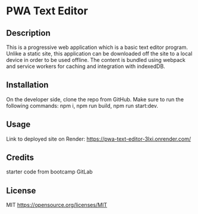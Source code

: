 # PWA Text Editor

## Description
This is a progressive web application which is a basic text editor program. Unlike a static site, this application can be downloaded off the site to a local device in order to be used offline. The content is bundled using webpack and service workers for caching and integration with indexedDB.

## Installation
On the developer side, clone the repo from GitHub. Make sure to run the following commands: npm i, npm run build, npm run start:dev.

## Usage

Link to deployed site on Render: https://pwa-text-editor-3lxi.onrender.com/

## Credits
starter code from bootcamp GitLab

## License
MIT https://opensource.org/licenses/MIT
